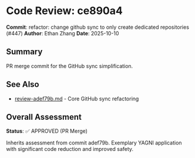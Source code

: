# Code Review: ce890a4

**Commit**: refactor: change github sync to only create dedicated repositories (#447)
**Author**: Ethan Zhang
**Date**: 2025-10-10

## Summary

PR merge commit for the GitHub sync simplification.

## See Also

- [review-adef79b.md](./review-adef79b.md) - Core GitHub sync refactoring

## Overall Assessment

**Status**: ✅ APPROVED (PR Merge)

Inherits assessment from commit adef79b. Exemplary YAGNI application with significant code reduction and improved safety.
